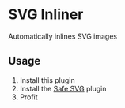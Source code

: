 # SVG Inliner

Automatically inlines SVG images

## Usage

1. Install this plugin
1. Install the [Safe SVG](https://wordpress.org/plugins/safe-svg/) plugin
1. Profit